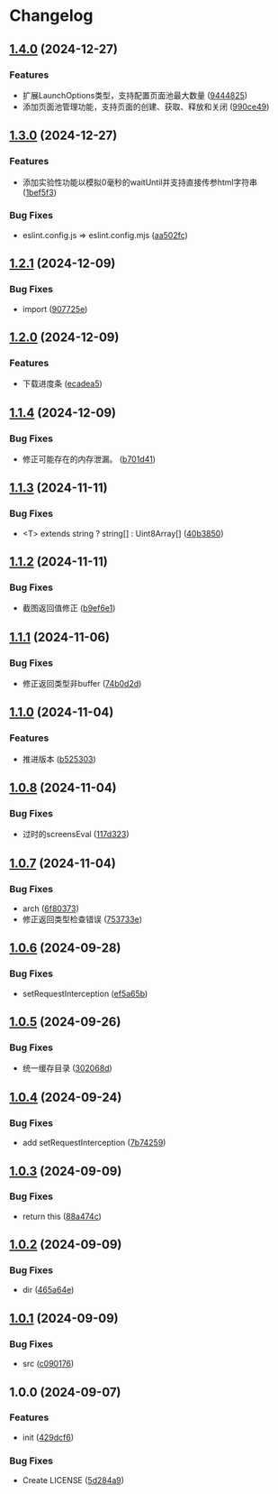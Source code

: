 # Changelog

## [1.4.0](https://github.com/KarinJS/puppeteer-core/compare/v1.3.0...v1.4.0) (2024-12-27)


### Features

* 扩展LaunchOptions类型，支持配置页面池最大数量 ([9444825](https://github.com/KarinJS/puppeteer-core/commit/9444825eb1ea57a8d1e0049d6377ea52911ef135))
* 添加页面池管理功能，支持页面的创建、获取、释放和关闭 ([990ce49](https://github.com/KarinJS/puppeteer-core/commit/990ce49a323d2dfd8a36565718f9c7f21dec0ef1))

## [1.3.0](https://github.com/KarinJS/puppeteer-core/compare/v1.2.1...v1.3.0) (2024-12-27)


### Features

* 添加实验性功能以模拟0毫秒的waitUntil并支持直接传参html字符串 ([1bef5f3](https://github.com/KarinJS/puppeteer-core/commit/1bef5f34709c119c7f6b9d32ae886d5b046b4f2b))


### Bug Fixes

* eslint.config.js =&gt; eslint.config.mjs ([aa502fc](https://github.com/KarinJS/puppeteer-core/commit/aa502fce2d6f6050b4267a4104e5de15b099ba30))

## [1.2.1](https://github.com/KarinJS/puppeteer-core/compare/v1.2.0...v1.2.1) (2024-12-09)


### Bug Fixes

* import ([907725e](https://github.com/KarinJS/puppeteer-core/commit/907725e95d9500c03b98f6ac77f63648b74666e1))

## [1.2.0](https://github.com/KarinJS/puppeteer-core/compare/v1.1.4...v1.2.0) (2024-12-09)


### Features

* 下载进度条 ([ecadea5](https://github.com/KarinJS/puppeteer-core/commit/ecadea56aeaadad07f17fdc515f372532d8dad36))

## [1.1.4](https://github.com/KarinJS/puppeteer-core/compare/v1.1.3...v1.1.4) (2024-12-09)


### Bug Fixes

* 修正可能存在的内存泄漏。 ([b701d41](https://github.com/KarinJS/puppeteer-core/commit/b701d41f3362c97b5d59e26595abd38135ede351))

## [1.1.3](https://github.com/KarinJS/puppeteer-core/compare/v1.1.2...v1.1.3) (2024-11-11)


### Bug Fixes

* &lt;T&gt; extends string ? string[] : Uint8Array[] ([40b3850](https://github.com/KarinJS/puppeteer-core/commit/40b3850fef8dea074c915febd7d53cbf578c404b))

## [1.1.2](https://github.com/KarinJS/puppeteer-core/compare/v1.1.1...v1.1.2) (2024-11-11)


### Bug Fixes

* 截图返回值修正 ([b9ef6e1](https://github.com/KarinJS/puppeteer-core/commit/b9ef6e1156cfbcc9cadf107eadfa53e8753d89db))

## [1.1.1](https://github.com/KarinJS/puppeteer-core/compare/v1.1.0...v1.1.1) (2024-11-06)


### Bug Fixes

* 修正返回类型非buffer ([74b0d2d](https://github.com/KarinJS/puppeteer-core/commit/74b0d2d75378816c6436e3a0abb658d7a40021ee))

## [1.1.0](https://github.com/KarinJS/puppeteer-core/compare/v1.0.8...v1.1.0) (2024-11-04)


### Features

* 推进版本 ([b525303](https://github.com/KarinJS/puppeteer-core/commit/b525303a7e75ec2be115d93ff0313f55c146d326))

## [1.0.8](https://github.com/KarinJS/puppeteer-core/compare/v1.0.7...v1.0.8) (2024-11-04)


### Bug Fixes

* 过时的screensEval ([117d323](https://github.com/KarinJS/puppeteer-core/commit/117d32371589858d9ac09d5420cfd624de02febc))

## [1.0.7](https://github.com/KarinJS/puppeteer-core/compare/v1.0.6...v1.0.7) (2024-11-04)


### Bug Fixes

* arch ([6f80373](https://github.com/KarinJS/puppeteer-core/commit/6f803730f0a2e56a86c055d4b47794bcad016c96))
* 修正返回类型检查错误 ([753733e](https://github.com/KarinJS/puppeteer-core/commit/753733e954a33ed60e97ec76e955eae9beb4727b))

## [1.0.6](https://github.com/KarinJS/puppeteer-core/compare/v1.0.5...v1.0.6) (2024-09-28)


### Bug Fixes

* setRequestInterception ([ef5a65b](https://github.com/KarinJS/puppeteer-core/commit/ef5a65b66638883d1c901a6a243e4afc3e261a91))

## [1.0.5](https://github.com/KarinJS/puppeteer-core/compare/v1.0.4...v1.0.5) (2024-09-26)


### Bug Fixes

* 统一缓存目录 ([302068d](https://github.com/KarinJS/puppeteer-core/commit/302068de0a0a2f46dedc72afc8b31a71c9c4af17))

## [1.0.4](https://github.com/KarinJS/puppeteer-core/compare/v1.0.3...v1.0.4) (2024-09-24)


### Bug Fixes

* add setRequestInterception ([7b74259](https://github.com/KarinJS/puppeteer-core/commit/7b74259644da29e99a2d0ad139e77e2bbd555ddf))

## [1.0.3](https://github.com/KarinJS/puppeteer-core/compare/v1.0.2...v1.0.3) (2024-09-09)


### Bug Fixes

* return this ([88a474c](https://github.com/KarinJS/puppeteer-core/commit/88a474cf5a7ee697ba4e5b9ba2aa8a8519d4b289))

## [1.0.2](https://github.com/KarinJS/puppeteer-core/compare/v1.0.1...v1.0.2) (2024-09-09)


### Bug Fixes

* dir ([465a64e](https://github.com/KarinJS/puppeteer-core/commit/465a64ef6882d19c0dedf9b241979616b6cbb389))

## [1.0.1](https://github.com/KarinJS/puppeteer-core/compare/v1.0.0...v1.0.1) (2024-09-09)


### Bug Fixes

* src ([c090176](https://github.com/KarinJS/puppeteer-core/commit/c0901762ca8604c9360e39846ecbf435cae61c7e))

## 1.0.0 (2024-09-07)


### Features

* init ([429dcf6](https://github.com/KarinJS/puppeteer-core/commit/429dcf60e6656a18ee04f1825bbda67edb5925ea))


### Bug Fixes

* Create LICENSE ([5d284a9](https://github.com/KarinJS/puppeteer-core/commit/5d284a9149e3fbd5e7150d0d8b64c3c8c7ab805f))

